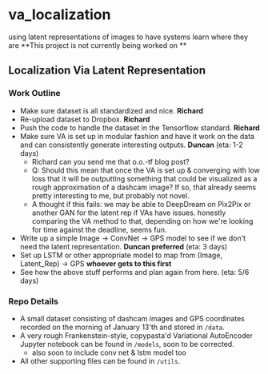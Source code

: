# va_localization
using latent representations of images to have systems learn where they are **This project is not currently being worked on ** 

## Localization Via Latent Representation
 
### Work Outline
- Make sure dataset is all standardized and nice. **Richard**
- Re-upload dataset to Dropbox. **Richard**
- Push the code to handle the dataset in the Tensorflow standard. **Richard**  
- Make sure VA is set up in modular fashion and have it work on the data and can consistently generate interesting outputs. **Duncan** (eta: 1-2 days) 
	- Richard can you send me that o.o.-tf blog post?    
	- Q: Should this mean that once the VA is set up & converging with low loss that it will be outputting something that could be visualized as a rough approximation of a dashcam image? If so, that already seems pretty interesting to me, but probably not novel. 
	- A thought if this fails: we may be able to DeepDream on Pix2Pix or another GAN for the latent rep if VAs have issues. honestly comparing the VA method to that, depending on how we're looking for time against the deadline, seems fun. 
- Write up a simple Image -> ConvNet -> GPS model to see if we don't need the latent representation. **Duncan preferred** (eta: 3 days) 
- Set up LSTM or other appropriate model to map from (Image, Latent_Rep) -> GPS **whoever gets to this first**
- See how the above stuff performs and plan again from here. (eta: 5/6 days)

### Repo Details
- A small dataset consisting of dashcam images and GPS coordinates recorded on the morning of January 13'th and stored in ```/data```. 
- A very rough Frankenstein-style, copypasta'd Variational AutoEncoder Jupyter notebook can be found in ```/models```, soon to be corrected. 
	- also soon to include conv net & lstm model too
- All other supporting files can be found in ```/utils```.


